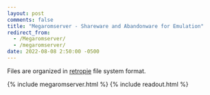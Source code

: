 ```yaml
---
layout: post
comments: false
title: "Megaromserver - Shareware and Abandonware for Emulation"
redirect_from:
  - /Megaromserver/
  - /megaromserver/
date: 2022-08-08 2:50:00 -0500
---
```

Files are organized in [retropie](https://retropie.org.uk/docs/Running-ROMs-from-a-USB-drive/#transfer-the-existing-retropie-file-structure) file system format.

{% include megaromserver.html %}
{% include readout.html %}




